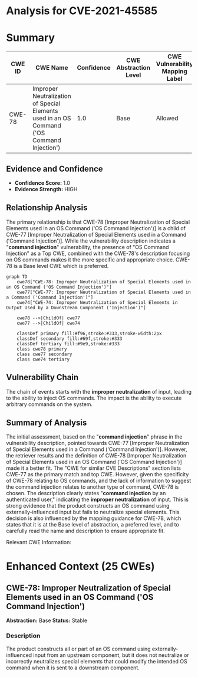 # Analysis for CVE-2021-45585

# Summary
| CWE ID | CWE Name | Confidence | CWE Abstraction Level | CWE Vulnerability Mapping Label | CWE-Vulnerability Mapping Notes |
|---|---|---|---|---|---|
| CWE-78 | Improper Neutralization of Special Elements used in an OS Command ('OS Command Injection') | 1.0 | Base | Allowed | Primary CWE |

## Evidence and Confidence

*   **Confidence Score:** 1.0
*   **Evidence Strength:** HIGH

## Relationship Analysis
The primary relationship is that CWE-78 [Improper Neutralization of Special Elements used in an OS Command ('OS Command Injection')] is a child of CWE-77 [Improper Neutralization of Special Elements used in a Command ('Command Injection')]. While the vulnerability description indicates a "**command injection**" vulnerability, the presence of "OS Command Injection" as a Top CWE, combined with the CWE-78's description focusing on OS commands makes it the more specific and appropriate choice. CWE-78 is a Base level CWE which is preferred.

```mermaid
graph TD
    cwe78["CWE-78: Improper Neutralization of Special Elements used in an OS Command ('OS Command Injection')"]
    cwe77["CWE-77: Improper Neutralization of Special Elements used in a Command ('Command Injection')"]
    cwe74["CWE-74: Improper Neutralization of Special Elements in Output Used by a Downstream Component ('Injection')"]

    cwe78 -->|ChildOf| cwe77
    cwe77 -->|ChildOf| cwe74

    classDef primary fill:#f96,stroke:#333,stroke-width:2px
    classDef secondary fill:#69f,stroke:#333
    classDef tertiary fill:#9e9,stroke:#333
    class cwe78 primary
    class cwe77 secondary
    class cwe74 tertiary
```

## Vulnerability Chain
The chain of events starts with the **improper neutralization** of input, leading to the ability to inject OS commands. The impact is the ability to execute arbitrary commands on the system.

## Summary of Analysis
The initial assessment, based on the "**command injection**" phrase in the vulnerability description, pointed towards CWE-77 [Improper Neutralization of Special Elements used in a Command ('Command Injection')]. However, the retriever results and the definition of CWE-78 [Improper Neutralization of Special Elements used in an OS Command ('OS Command Injection')] made it a better fit. The "CWE for similar CVE Descriptions" section lists CWE-77 as the primary match and top CWE. However, given the specificity of CWE-78 relating to OS commands, and the lack of information to suggest the command injection relates to another type of command, CWE-78 is chosen. The description clearly states "**command injection** by an authenticated user," indicating the **improper neutralization** of input. This is strong evidence that the product constructs an OS command using externally-influenced input but fails to neutralize special elements. This decision is also influenced by the mapping guidance for CWE-78, which states that it is at the Base level of abstraction, a preferred level, and to carefully read the name and description to ensure appropriate fit.

Relevant CWE Information:

# Enhanced Context (25 CWEs)

## CWE-78: Improper Neutralization of Special Elements used in an OS Command ('OS Command Injection')
**Abstraction:** Base
**Status:** Stable

### Description
The product constructs all or part of an OS command using externally-influenced input from an upstream component, but it does not neutralize or incorrectly neutralizes special elements that could modify the intended OS command when it is sent to a downstream component.